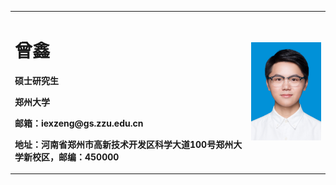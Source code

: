 <table border="0">
  <tr>
    <td width="75%">
      <h1>曾鑫</h1>
      <p><b>硕士研究生</b></p>
      <p><b>郑州大学</b></p>
      <p><b>邮箱：iexzeng@gs.zzu.edu.cn</b></p>
      <p><b>地址：河南省郑州市高新技术开发区科学大道100号郑州大学新校区，邮编：450000</b></p>
    </td>
    <td width="25%">
      <img src="/zx.jpg" width="100%">
    </td>
  </tr>
</table>
